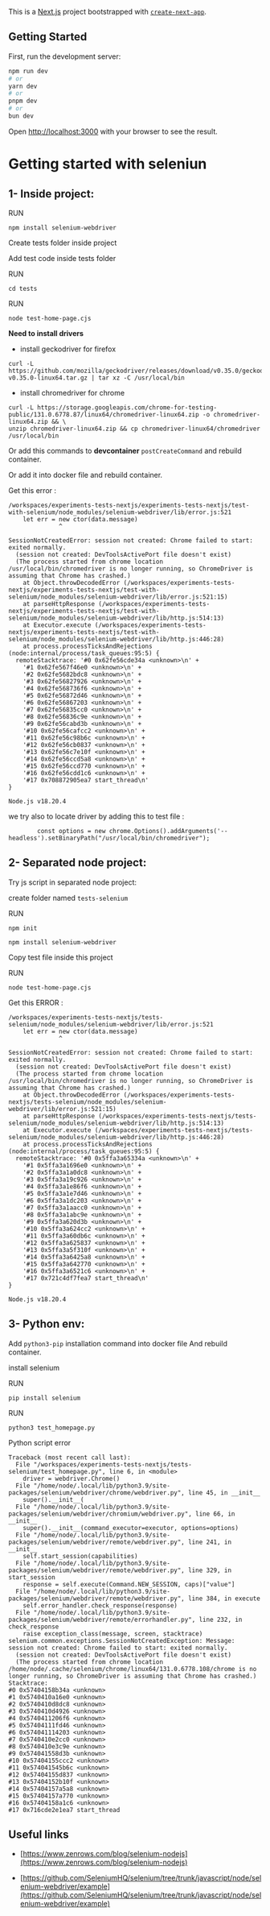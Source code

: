 This is a [Next.js](https://nextjs.org) project bootstrapped with [`create-next-app`](https://nextjs.org/docs/app/api-reference/cli/create-next-app).

## Getting Started

First, run the development server:

```bash
npm run dev
# or
yarn dev
# or
pnpm dev
# or
bun dev
```

Open [http://localhost:3000](http://localhost:3000) with your browser to see the result.


# Getting started with seleniun 

## 1- Inside project: 
RUN 

```
npm install selenium-webdriver
```

Create tests folder inside project

Add test code inside tests folder  

RUN 
```
cd tests
```

RUN 
```
node test-home-page.cjs
```

**Need to install drivers** 

- install geckodriver for firefox

```
curl -L https://github.com/mozilla/geckodriver/releases/download/v0.35.0/geckodriver-v0.35.0-linux64.tar.gz | tar xz -C /usr/local/bin
```

- install chromedriver for chrome

```
curl -L https://storage.googleapis.com/chrome-for-testing-public/131.0.6778.87/linux64/chromedriver-linux64.zip -o chromedriver-linux64.zip && \
unzip chromedriver-linux64.zip && cp chromedriver-linux64/chromedriver /usr/local/bin
```

Or add this commands to **devcontainer** `postCreateCommand` and rebuild container.

Or add it into docker file and rebuild container.




Get this error : 

```
/workspaces/experiments-tests-nextjs/experiments-tests-nextjs/test-with-selenium/node_modules/selenium-webdriver/lib/error.js:521
    let err = new ctor(data.message)
              ^

SessionNotCreatedError: session not created: Chrome failed to start: exited normally.
  (session not created: DevToolsActivePort file doesn't exist)
  (The process started from chrome location /usr/local/bin/chromedriver is no longer running, so ChromeDriver is assuming that Chrome has crashed.)
    at Object.throwDecodedError (/workspaces/experiments-tests-nextjs/experiments-tests-nextjs/test-with-selenium/node_modules/selenium-webdriver/lib/error.js:521:15)
    at parseHttpResponse (/workspaces/experiments-tests-nextjs/experiments-tests-nextjs/test-with-selenium/node_modules/selenium-webdriver/lib/http.js:514:13)
    at Executor.execute (/workspaces/experiments-tests-nextjs/experiments-tests-nextjs/test-with-selenium/node_modules/selenium-webdriver/lib/http.js:446:28)
    at process.processTicksAndRejections (node:internal/process/task_queues:95:5) {
  remoteStacktrace: '#0 0x62fe56cde34a <unknown>\n' +
    '#1 0x62fe567f46e0 <unknown>\n' +
    '#2 0x62fe5682bdc8 <unknown>\n' +
    '#3 0x62fe56827926 <unknown>\n' +
    '#4 0x62fe568736f6 <unknown>\n' +
    '#5 0x62fe56872d46 <unknown>\n' +
    '#6 0x62fe56867203 <unknown>\n' +
    '#7 0x62fe56835cc0 <unknown>\n' +
    '#8 0x62fe56836c9e <unknown>\n' +
    '#9 0x62fe56cabd3b <unknown>\n' +
    '#10 0x62fe56cafcc2 <unknown>\n' +
    '#11 0x62fe56c98b6c <unknown>\n' +
    '#12 0x62fe56cb0837 <unknown>\n' +
    '#13 0x62fe56c7e10f <unknown>\n' +
    '#14 0x62fe56ccd5a8 <unknown>\n' +
    '#15 0x62fe56ccd770 <unknown>\n' +
    '#16 0x62fe56cdd1c6 <unknown>\n' +
    '#17 0x708872905ea7 start_thread\n'
}

Node.js v18.20.4
```
 we try also to  locate driver by adding this to test file :

```
        const options = new chrome.Options().addArguments('--headless').setBinaryPath("/usr/local/bin/chromedriver");
```
## 2- Separated node project: 

Try js script in separated node project:
 
create folder named `tests-selenium`

RUN 
```
npm init

npm install selenium-webdriver

```

Copy test file inside this project 

RUN 
```
node test-home-page.cjs
```

Get this ERROR :
```
/workspaces/experiments-tests-nextjs/tests-selenium/node_modules/selenium-webdriver/lib/error.js:521
    let err = new ctor(data.message)
              ^

SessionNotCreatedError: session not created: Chrome failed to start: exited normally.
  (session not created: DevToolsActivePort file doesn't exist)
  (The process started from chrome location /usr/local/bin/chromedriver is no longer running, so ChromeDriver is assuming that Chrome has crashed.)
    at Object.throwDecodedError (/workspaces/experiments-tests-nextjs/tests-selenium/node_modules/selenium-webdriver/lib/error.js:521:15)
    at parseHttpResponse (/workspaces/experiments-tests-nextjs/tests-selenium/node_modules/selenium-webdriver/lib/http.js:514:13)
    at Executor.execute (/workspaces/experiments-tests-nextjs/tests-selenium/node_modules/selenium-webdriver/lib/http.js:446:28)
    at process.processTicksAndRejections (node:internal/process/task_queues:95:5) {
  remoteStacktrace: '#0 0x5ffa3a65334a <unknown>\n' +
    '#1 0x5ffa3a1696e0 <unknown>\n' +
    '#2 0x5ffa3a1a0dc8 <unknown>\n' +
    '#3 0x5ffa3a19c926 <unknown>\n' +
    '#4 0x5ffa3a1e86f6 <unknown>\n' +
    '#5 0x5ffa3a1e7d46 <unknown>\n' +
    '#6 0x5ffa3a1dc203 <unknown>\n' +
    '#7 0x5ffa3a1aacc0 <unknown>\n' +
    '#8 0x5ffa3a1abc9e <unknown>\n' +
    '#9 0x5ffa3a620d3b <unknown>\n' +
    '#10 0x5ffa3a624cc2 <unknown>\n' +
    '#11 0x5ffa3a60db6c <unknown>\n' +
    '#12 0x5ffa3a625837 <unknown>\n' +
    '#13 0x5ffa3a5f310f <unknown>\n' +
    '#14 0x5ffa3a6425a8 <unknown>\n' +
    '#15 0x5ffa3a642770 <unknown>\n' +
    '#16 0x5ffa3a6521c6 <unknown>\n' +
    '#17 0x721c4df7fea7 start_thread\n'
}

Node.js v18.20.4
```


## 3- Python env: 

Add `python3-pip` installation command into docker file And rebuild container.

install selenium
 
RUN 
```
pip install selenium
```

RUN

```
python3 test_homepage.py 
```
Python script error
```
Traceback (most recent call last):
  File "/workspaces/experiments-tests-nextjs/tests-selenium/test_homepage.py", line 6, in <module>
    driver = webdriver.Chrome()
  File "/home/node/.local/lib/python3.9/site-packages/selenium/webdriver/chrome/webdriver.py", line 45, in __init__
    super().__init__(
  File "/home/node/.local/lib/python3.9/site-packages/selenium/webdriver/chromium/webdriver.py", line 66, in __init__
    super().__init__(command_executor=executor, options=options)
  File "/home/node/.local/lib/python3.9/site-packages/selenium/webdriver/remote/webdriver.py", line 241, in __init__
    self.start_session(capabilities)
  File "/home/node/.local/lib/python3.9/site-packages/selenium/webdriver/remote/webdriver.py", line 329, in start_session
    response = self.execute(Command.NEW_SESSION, caps)["value"]
  File "/home/node/.local/lib/python3.9/site-packages/selenium/webdriver/remote/webdriver.py", line 384, in execute
    self.error_handler.check_response(response)
  File "/home/node/.local/lib/python3.9/site-packages/selenium/webdriver/remote/errorhandler.py", line 232, in check_response
    raise exception_class(message, screen, stacktrace)
selenium.common.exceptions.SessionNotCreatedException: Message: session not created: Chrome failed to start: exited normally.
  (session not created: DevToolsActivePort file doesn't exist)
  (The process started from chrome location /home/node/.cache/selenium/chrome/linux64/131.0.6778.108/chrome is no longer running, so ChromeDriver is assuming that Chrome has crashed.)
Stacktrace:
#0 0x57404158b34a <unknown>
#1 0x5740410a16e0 <unknown>
#2 0x5740410d8dc8 <unknown>
#3 0x5740410d4926 <unknown>
#4 0x5740411206f6 <unknown>
#5 0x57404111fd46 <unknown>
#6 0x574041114203 <unknown>
#7 0x5740410e2cc0 <unknown>
#8 0x5740410e3c9e <unknown>
#9 0x574041558d3b <unknown>
#10 0x57404155ccc2 <unknown>
#11 0x574041545b6c <unknown>
#12 0x57404155d837 <unknown>
#13 0x57404152b10f <unknown>
#14 0x57404157a5a8 <unknown>
#15 0x57404157a770 <unknown>
#16 0x57404158a1c6 <unknown>
#17 0x716cde2e1ea7 start_thread
```



## Useful links


- [https://www.zenrows.com/blog/selenium-nodejs](https://www.zenrows.com/blog/selenium-nodejs)

- [https://github.com/SeleniumHQ/selenium/tree/trunk/javascript/node/selenium-webdriver/example](https://github.com/SeleniumHQ/selenium/tree/trunk/javascript/node/selenium-webdriver/example)